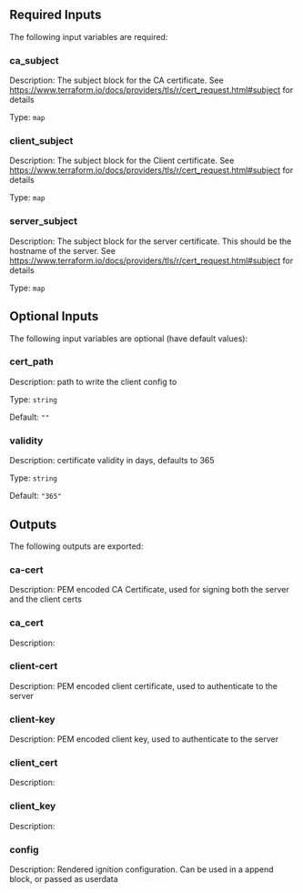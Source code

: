 ## Required Inputs

The following input variables are required:

### ca\_subject

Description: The subject block for the CA certificate. See https://www.terraform.io/docs/providers/tls/r/cert_request.html#subject for details

Type: `map`

### client\_subject

Description: The subject block for the Client certificate. See https://www.terraform.io/docs/providers/tls/r/cert_request.html#subject for details

Type: `map`

### server\_subject

Description: The subject block for the server certificate. This should be the hostname of the server. See https://www.terraform.io/docs/providers/tls/r/cert_request.html#subject for details

Type: `map`

## Optional Inputs

The following input variables are optional (have default values):

### cert\_path

Description: path to write the client config to

Type: `string`

Default: `""`

### validity

Description: certificate validity in days, defaults to 365

Type: `string`

Default: `"365"`

## Outputs

The following outputs are exported:

### ca-cert

Description: PEM encoded CA Certificate, used for signing both the server and the client certs

### ca\_cert

Description:

### client-cert

Description: PEM encoded client certificate, used to authenticate to the server

### client-key

Description: PEM encoded client key, used to authenticate to the server

### client\_cert

Description:

### client\_key

Description:

### config

Description: Rendered ignition configuration. Can be used in a append block, or passed as userdata

